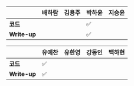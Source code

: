 |              | 배하람 | 김용주 | 박하윤 | 지승윤 | 
| ------------ | ------ | ------ | ------ | ------ |
| **코드**     |        |        |:white_check_mark:|        |
| **Write-up** |        |        |:white_check_mark:|        |

|              | 유예찬 | 유한영 | 강동인 | 백하현 |
| ------------ | ------ | ------ | ------ | ------ |
| **코드**     |:white_check_mark:|        |        |        |
| **Write-up** |:white_check_mark:|        |        |        |

